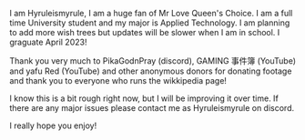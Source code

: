 I am Hyruleismyrule, I am a huge fan of Mr Love Queen's Choice. I am a full time University student and my major is Applied Technology. I am planning to add more wish trees but updates will be slower when I am in school. I graguate April 2023!

Thank you very much to PikaGodnPray (discord), GAMING 事件簿 (YouTube) and yafu Red (YouTube) and other anonymous donors for donating footage and thank you to everyone who runs the wikkipedia page!

I know this is a bit rough right now, but I will be improving it over time. If there are any major issues please contact me as Hyruleismyrule on discord.

I really hope you enjoy!
